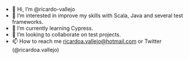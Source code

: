 - 👋 Hi, I’m @ricardo-vallejo
- 👀 I’m interested in improve my skills with Scala, Java and several test frameworks. 
- 🌱 I’m currently learning Cypress.
- 💞️ I’m looking to collaborate on test projects.
- 📫 How to reach me ricardoa.vallejo@hotmail.com or Twitter (@ricardoa.vallejo)

<!---
ricardo-vallejo/ricardo-vallejo is a ✨ special ✨ repository because its `README.md` (this file) appears on your GitHub profile.
You can click the Preview link to take a look at your changes.
--->
